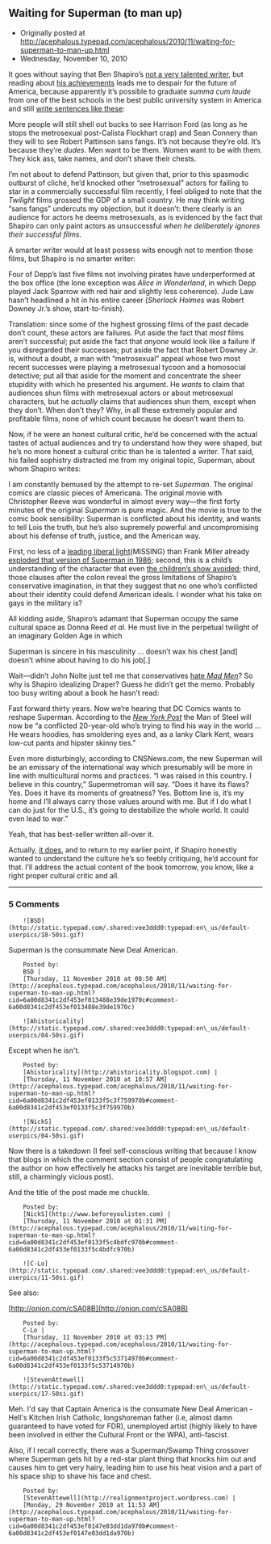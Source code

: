 ## Waiting for Superman (to man up)

 * Originally posted at http://acephalous.typepad.com/acephalous/2010/11/waiting-for-superman-to-man-up.html
 * Wednesday, November 10, 2010



It goes without saying that Ben Shapiro’s [not a very talented writer](http://acephalous.typepad.com/acephalous/2010/01/the-10-best-directors-in-hollywood.html), but reading about [his achievements](http://benjaminshapiro.com/index.php/about) leads me to despair for the future of America, because apparently it’s possible to graduate _summa cum laude_ from one of the best schools in the best public university system in America and still [write sentences like these](http://bighollywood.breitbart.com/bshapiro/2010/11/05/america-loves-manly-men-not-metrosexual-emos/):

More people will still shell out bucks to see Harrison  Ford (as long as he stops the metrosexual post-Calista Flockhart crap)  and Sean Connery than they will to see Robert Pattinson sans fangs.   It’s not because they’re old.  It’s because they’re _dudes_.  Men want to be them.  Women want to be with them.  They kick ass, take names, and don’t shave their chests.

I’m not about to defend Pattinson, but given that, prior to this  spasmodic outburst of cliché, he’d knocked other “metrosexual” actors  for failing to star in a commercially successful film recently, I feel  obliged to note that the _Twilight_ films grossed the GDP of a  small country.  He may think writing “sans fangs” undercuts my  objection, but it doesn’t: there clearly is an audience for actors he  deems metrosexuals, as is evidenced by the fact that Shapiro can only  paint actors as unsuccessful _when he deliberately ignores their successful films_.

A smarter writer would at least possess wits enough not to mention those films, but Shapiro is no smarter writer:

Four of Depp’s last five films not involving pirates have underperformed at the box office (the lone exception was _Alice in Wonderland_,  in which Depp played Jack Sparrow with red hair and slightly less  coherence).  Jude Law hasn’t headlined a hit in his entire career (_Sherlock Holmes_ was Robert Downey Jr.’s show, start-to-finish).

Translation: since some of the highest grossing films of the past  decade don’t count, these actors are failures.  Put aside the fact that _most_ films aren’t successful; put aside the fact that _anyone_ would look like a failure if you disregarded their successes; put aside  the fact that Robert Downey Jr. is, without a doubt, a man with  “metrosexual” appeal whose two most recent successes were playing a  metrosexual tycoon and a homosocial detective; put all that aside for  the moment and concentrate the sheer stupidity with which he presented  his argument.  He _wants_ to claim that audiences shun films with metrosexual actors or about metrosexual characters, but he _actually_ claims that audiences shun them, except when they don’t.  When don’t  they?  Why, in all these extremely popular and profitable films, none of  which count because he doesn’t want them to.

Now, if he were an honest cultural critic, he’d be concerned with the  actual tastes of actual audiences and try to understand how they were  shaped, but he’s no more honest a cultural critic than he is talented a  writer.  That said, his failed sophistry distracted me from my original  topic, Superman, about whom Shapiro writes:

I am constantly bemused by the attempt to re-set _Superman_.   The original comics are classic pieces of Americana.  The original  movie with Christopher Reeve was wonderful in almost every way—the first  forty minutes of the original _Superman_ is pure magic.  And the  movie is true to the comic book sensibility: Superman is conflicted  about his identity, and wants to tell Lois the truth, but he’s also  supremely powerful and uncompromising about his defense of truth,  justice, and the American way.

First, no less of a [leading liberal light](http://en.wikipedia.org/wiki/Holy\_Terror,\_Batman%!)(MISSING) than Frank Miller already [exploded that version of Superman in 1986](http://www.amazon.com/exec/obidos/ASIN/1563893428/diesekoschmar-20); second, this is a child’s understanding of the character that even [the children’s show avoided](http://dcanimated.wikia.com/wiki/For\_the\_Man\_Who\_Has\_Everything);  third, those clauses after the colon reveal the gross limitations of  Shapiro’s conservative imagination, in that they suggest that no one  who’s conflicted about their identity could defend American ideals.  I  wonder what his take on gays in the military is?

All kidding aside, Shapiro’s adamant that Superman occupy the same cultural space as Donna Reed _et al._ He must live in the perpetual twilight of an imaginary Golden Age in which

Superman is sincere in his masculinity … doesn’t wax his chest [and] doesn’t whine about having to do his job[.]

Wait—didn’t John Nolte just tell me that conservatives [hate _Mad Men_](http://bighollywood.breitbart.com/jjmnolte/2010/11/10/hollywood-reporter-pleasing-republican-necessary-for-big-league-tv-success/)?  So why is Shapiro idealizing Draper?  Guess he didn’t get the memo.  Probably too busy writing about a book he hasn’t read:

Fast forward thirty years.  Now we’re hearing that DC Comics wants to reshape Superman.  According to the _[New York Post](http://www.nypost.com/p/news/national/it\_new\_look\_for\_superman\_wWxd8MApuHBFBmh0b3a4eK)_ the Man of Steel will now be “a conflicted 20-year-old who’s trying to  find his way in the world … He wears hoodies, has smoldering eyes and,  as a lanky Clark Kent, wears low-cut pants and hipster skinny ties.”

Even more disturbingly, according to CNSNews.com, the new Superman  will be an emissary of the international way which presumably will be  more in line with multicultural norms and practices. “I was raised in  this country. I believe in this country,” Supermetroman will say.  “Does  it have its flaws? Yes. Does it have its moments of greatness? Yes.  Bottom line is, it’s my home and I’ll always carry those values around  with me. But if I do what I can do just for the U.S., it’s going to  destabilize the whole world. It could even lead to war.”

Yeah, that has best-seller written all-over it.

Actually, [it does](http://www.diamondcomics.com/public/default.asp?t=1&m=1&c=3&s=237&ai=102223&ssd=),  and to return to my earlier point, if Shapiro honestly wanted to  understand the culture he’s so feebly critiquing, he’d account for that.   I’ll address the actual content of the book tomorrow, you know, like a  right proper cultural critic and all.

		

* * *

### 5 Comments 

		

                
[]()

	

		![BSD](http://static.typepad.com/.shared:vee3ddd0:typepad:en\_us/default-userpics/18-50si.gif)
	

	

		

Superman is the consummate New Deal American. 

	

		Posted by:
		BSD |
		[Thursday, 11 November 2010 at 08:50 AM](http://acephalous.typepad.com/acephalous/2010/11/waiting-for-superman-to-man-up.html?cid=6a00d8341c2df453ef013488e39de1970c#comment-6a00d8341c2df453ef013488e39de1970c)

[]()

	

		![Ahistoricality](http://static.typepad.com/.shared:vee3ddd0:typepad:en\_us/default-userpics/04-50si.gif)
	

	

		

Except when he isn't.

	

		Posted by:
		[Ahistoricality](http://ahistoricality.blogspot.com) |
		[Thursday, 11 November 2010 at 10:57 AM](http://acephalous.typepad.com/acephalous/2010/11/waiting-for-superman-to-man-up.html?cid=6a00d8341c2df453ef0133f5c3f759970b#comment-6a00d8341c2df453ef0133f5c3f759970b)

[]()

	

		![NickS](http://static.typepad.com/.shared:vee3ddd0:typepad:en\_us/default-userpics/04-50si.gif)
	

	

		

Now there is a takedown (I feel self-conscious writing that because I know that blogs in which the comment section consist of people congratulating the author on how effectively he attacks his target are inevitable terrible but, still, a charmingly vicious post).

And the title of the post made me chuckle.

	

		Posted by:
		[NickS](http://www.beforeyoulisten.com) |
		[Thursday, 11 November 2010 at 01:31 PM](http://acephalous.typepad.com/acephalous/2010/11/waiting-for-superman-to-man-up.html?cid=6a00d8341c2df453ef0133f5c4bdfc970b#comment-6a00d8341c2df453ef0133f5c4bdfc970b)

[]()

	

		![C-Lo](http://static.typepad.com/.shared:vee3ddd0:typepad:en\_us/default-userpics/11-50si.gif)
	

	

		

See also:

[http://onion.com/cSA08B](http://onion.com/cSA08B)

	

		Posted by:
		C-Lo |
		[Thursday, 11 November 2010 at 03:13 PM](http://acephalous.typepad.com/acephalous/2010/11/waiting-for-superman-to-man-up.html?cid=6a00d8341c2df453ef0133f5c53714970b#comment-6a00d8341c2df453ef0133f5c53714970b)

[]()

	

		![StevenAttewell](http://static.typepad.com/.shared:vee3ddd0:typepad:en\_us/default-userpics/17-50si.gif)
	

	

		

Meh. I'd say that Captain America is the consumate New Deal American - Hell's Kitchen Irish Catholic, longshoreman father (i.e, almost damn guaranteed to have voted for FDR), unemployed artist (highly likely to have been involved in either the Cultural Front or the WPA), anti-fascist.

Also, if I recall correctly, there was a Superman/Swamp Thing crossover where Superman gets hit by a red-star plant thing that knocks him out and causes him to get very hairy, leading him to use his heat vision and a part of his space ship to shave his face and chest. 

	

		Posted by:
		[StevenAttewell](http://realignmentproject.wordpress.com) |
		[Monday, 29 November 2010 at 11:53 AM](http://acephalous.typepad.com/acephalous/2010/11/waiting-for-superman-to-man-up.html?cid=6a00d8341c2df453ef0147e03dd1da970b#comment-6a00d8341c2df453ef0147e03dd1da970b)

		

        